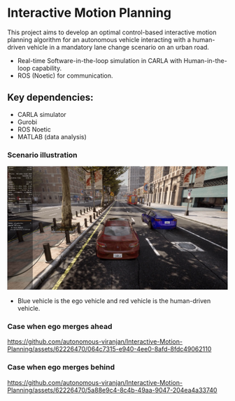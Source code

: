# Interactive Motion Planning
This project aims to develop an optimal control-based interactive motion planning algorithm for an autonomous vehicle interacting with a human-driven vehicle in a mandatory lane change scenario on an urban road.

- Real-time Software-in-the-loop simulation in CARLA with Human-in-the-loop capability.
- ROS (Noetic) for communication.

## Key dependencies:
- CARLA simulator
- Gurobi
- ROS Noetic
- MATLAB (data analysis)

### Scenario illustration
![alt text](https://github.com/autonomous-viranjan/Interactive-Motion-Planning/blob/main/scenario.png)

- Blue vehicle is the ego vehicle and red vehicle is the human-driven vehicle.

### Case when ego merges ahead
https://github.com/autonomous-viranjan/Interactive-Motion-Planning/assets/62226470/064c7315-e940-4ee0-8afd-8fdc49062110
### Case when ego merges behind
https://github.com/autonomous-viranjan/Interactive-Motion-Planning/assets/62226470/5a88e9c4-8c4b-49aa-9047-204ea4a33740

